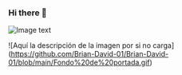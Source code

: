 ### Hi there 👋

<!--
**Brian-David-01/Brian-David-01** is a ✨ _special_ ✨ repository because its `README.md` (this file) appears on your GitHub profile.

Here are some ideas to get you started:

- 🔭 I’m currently working on ...
- 🌱 I’m currently learning ...
- 👯 I’m looking to collaborate on ...
- 🤔 I’m looking for help with ...
- 💬 Ask me about ...
- 📫 How to reach me: ...
- 😄 Pronouns: ...
- ⚡ Fun fact: ...
-->
![Image text](https://github.com/zzuljs/CppLearning/blob/master/CppLearning/raw/master/Itachi.jpg)

![Aquí la descripción de la imagen por si no carga]
(https://github.com/Brian-David-01/Brian-David-01/blob/main/Fondo%20de%20portada.gif)
